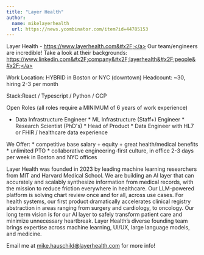 ```yaml
---
title: "Layer Health"
author:
  name: mikelayerhealth
  url: https://news.ycombinator.com/item?id=44785153
---
```

Layer Health - <a href="https:&#x2F;&#x2F;www.layerhealth.com&#x2F;" rel="nofollow">https:&#x2F;&#x2F;www.layerhealth.com&#x2F;</a> Our team&#x2F;engineers are incredible! Take a look at their backgrounds: <a href="https:&#x2F;&#x2F;www.linkedin.com&#x2F;company&#x2F;layerhealth&#x2F;people&#x2F;" rel="nofollow">https:&#x2F;&#x2F;www.linkedin.com&#x2F;company&#x2F;layerhealth&#x2F;people&#x2F;</a>

Work Location: HYBRID in Boston or NYC (downtown) Headcount: ~30, hiring 2-3 per month

Stack:React &#x2F; Typescript &#x2F; Python &#x2F; GCP

Open Roles (all roles require a MINIMUM of 6 years of work experience)
* Data Infrastructure Engineer * ML Infrastructure (Staff+) Engineer * Research Scientist (PhD&#x27;s) * Head of Product * Data Engineer with HL7 or FHIR &#x2F; healthcare data experience

We Offer: * competitive base salary + equity + great health&#x2F;medical benefits * unlimited PTO * collaborative engineering-first culture, in office 2-3 days per week in Boston and NYC offices

Layer Health was founded in 2023 by leading machine learning researchers from MIT and Harvard Medical School. We are building an AI layer that can accurately and scalably synthesize information from medical records, with the mission to reduce friction everywhere in healthcare. Our LLM-powered platform is solving chart review once and for all, across use cases. For health systems, our first product dramatically accelerates clinical registry abstraction in areas ranging from surgery and cardiology, to oncology. Our long term vision is for our AI layer to safely transform patient care and minimize unnecessary heartbreak. Layer Health’s diverse founding team brings expertise across machine learning, UI&#x2F;UX, large language models, and medicine.

Email me at mike.hauschild@layerhealth.com for more info!
<JobApplication />
